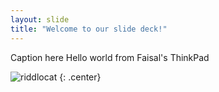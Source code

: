 ```yaml
---
layout: slide
title: "Welcome to our slide deck!"
---
```


Caption here
Hello world from Faisal's ThinkPad

![riddlocat](https://octodex.github.com/images/riddlocat.png)
{: .center}
